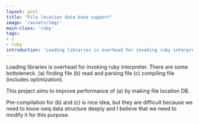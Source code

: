 ```yaml
---
layout: post
title: "File location data base support"
image: '/assets/img/'
main-class: 'ruby'
tags:
- c
- ruby
introduction: 'Loading libraries is overhead for invoking ruby interpreter. There are some bottoleneck. (a) finding file (b) read..'
---
```


Loading libraries is overhead for invoking ruby interpreter. There are some bottoleneck. (a) finding file (b) read and parsing file (c) compiling file (includes optimization).

This project aims to improve performance of (a) by making file location DB.

Pre-compilation for (b) and (c) is nice idea, but they are difficult because we need to know iseq data structure deeply and I believe that we need to modify it for this purpose.
